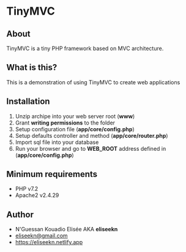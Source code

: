 # TinyMVC

## About
TinyMVC is a tiny PHP framework based on MVC architecture.

## What is this?
This is a demonstration of using TinyMVC to create web applications

## Installation
1. Unzip archipe into your web server root (**www**)
2. Grant **writing permissions** to the folder
3. Setup configuration file (**app/core/config.php**)
4. Setup defaults controller and method (**app/core/router.php**)
5. Import sql file into your database
6. Run your browser and go to **WEB_ROOT** address defined in (**app/core/config.php**)

## Minimum requirements
- PHP v7.2
- Apache2 v2.4.29

## Author
- N'Guessan Kouadio Elisée AKA **eliseekn**
- eliseekn@gmail.com
- https://eliseekn.netlify.app